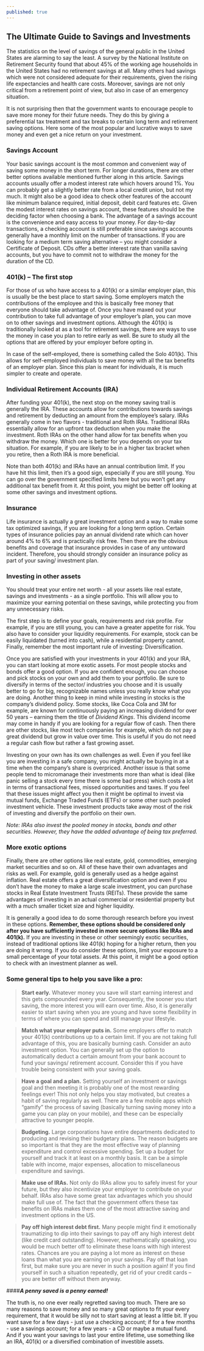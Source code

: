 ```yaml
---
published: true
---
```

## The Ultimate Guide to Savings and Investments

The statistics on the level of savings of the general public in the United States are alarming to say the least. A survey by the National Institute on Retirement Security found that about 45% of the working age households in the United States had no retirement savings at all. Many others had savings which were not considered adequate for their requirements, given the rising life expectancies and health care costs. Moreover, savings are not only critical from a retirement point of view, but also in case of an emergency situation.

It is not surprising then that the government wants to encourage people to save more money for their future needs. They do this by giving a preferential tax treatment and tax breaks to certain long term and retirement saving options. Here some of the most popular and lucrative ways to save money and even get a nice return on your investment.

### Savings Account

Your basic savings account is the most common and convenient way of saving some money in the short term. For longer durations, there are other better options available mentioned further along in this article. Savings accounts usually offer a modest interest rate which hovers around 1%. You can probably get a slightly better rate from a local credit union, but not my much. It might also be a good idea to check other features of the account like minimum balance required, initial deposit, debit card features etc. Given the modest interest rates on savings account, these features should be the deciding factor when choosing a bank.
The advantage of a savings account is the convenience and easy access to your money. For day-to-day transactions, a checking account is still preferable since savings accounts generally have a monthly limit on the number of transactions. If you are looking for a medium term saving alternative – you might consider a Certificate of Deposit. CDs offer a better interest rate than vanilla saving accounts, but you have to commit not to withdraw the money for the duration of the CD.

### 401(k) – The first stop

For those of us who have access to a 401(k) or a similar employer plan, this is usually be the best place to start saving. Some employers match the contributions of the employee and this is basically free money that everyone should take advantage of. Once you have maxed out your contribution to take full advantage of your employer’s plan, you can move on to other savings and investment options. Although the 401(k) is traditionally looked at as a tool for retirement savings, there are ways to use the money in case you plan to retire early as well. Be sure to study all the options that are offered by your employer before opting in. 

In case of the self-employed, there is something called the Solo 401(k). This allows for self-employed individuals to save money with all the tax benefits of an employer plan. Since this plan is meant for individuals, it is much simpler to create and operate.

### Individual Retirement Accounts (IRA)

After funding your 401(k), the next stop on the money saving trail is generally the IRA. These accounts allow for contributions towards savings and retirement by deducting an amount from the employee’s salary. IRAs generally come in two flavors - traditional and Roth IRAs. Traditional IRAs essentially allow for an upfront tax deduction when you make the investment. Roth IRAs on the other hand allow for tax benefits when you withdraw the money. Which one is better for you depends on your tax situation. For example, if you are likely to be in a higher tax bracket when you retire, then a Roth IRA is more beneficial.

Note than both 401(k) and IRAs have an annual contribution limit. If you have hit this limit, then it’s a good sign, especially if you are still young. You can go over the government specified limits here but you won’t get any additional tax benefit from it. At this point, you might be better off looking at some other savings and investment options.  

### Insurance

Life insurance is actually a great investment option and a way to make some tax optimized savings, if you are looking for a long term option. Certain types of insurance policies pay an annual dividend rate which can hover around 4% to 6% and is practically risk free. Then there are the obvious benefits and coverage that insurance provides in case of any untoward incident. Therefore, you should strongly consider  an insurance policy as part of your saving/ investment plan.

### Investing in other assets

You should treat your entire net worth - all your assets like real estate, savings and investments - as a single portfolio. This will allow you to maximize your earning potential on these savings, while protecting you from any unnecessary risks. 

The first step is to define your goals, requirements and risk profile. For example, if you are still young, you can have a greater appetite for risk. You also have to consider your liquidity requirements. For example, stock can be easily liquidated (turned into cash), while a residential property cannot. Finally, remember the most important rule of investing: Diversification.

Once you are satisfied with your investments in your 401(k) and your IRA, you can start looking at more exotic assets. For most people stocks and bonds offer a good option. If you are confident enough, you can choose and pick stocks on your own and add them to your portfolio. Be sure to diversify in terms of the sector/ industries you choose and it is usually better to go for big, recognizable names unless you really know what you are doing. Another thing to keep in mind while investing in stocks is the company’s dividend policy. Some stocks, like Coca Cola and 3M for example, are known for continuously paying an increasing dividend for over 50 years – earning them the title of _Dividend Kings_. This dividend income may come in handy if you are looking for a regular flow of cash. Then there are other stocks, like most tech companies for example, which do not pay a great dividend but grow in value over time. This is useful if you do not need a regular cash flow but rather a fast growing asset.

Investing on your own has its own challenges as well. Even if you feel like you are investing in a safe company, you might actually be buying in at a time when the company’s share is overpriced. Another issue is that some people tend to micromanage their investments more than what is ideal (like panic selling a stock every time there is some bad press) which costs a lot in terms of transactional fees, missed opportunities and taxes. If you feel that these issues might affect you then it might be optimal to invest via mutual funds, Exchange Traded Funds (ETFs) or some other such pooled investment vehicle. These investment products take away most of the risk of investing and diversify the portfolio on their own. 

_Note: IRAs also invest the pooled money in stocks, bonds and other securities. However, they have the added advantage of being tax preferred._

### More exotic options

Finally, there are other options like real estate, gold, commodities, emerging market securities and so on. All of these have their own advantages and risks as well. For example, gold is generally used as a hedge against inflation. Real estate offers a great diversification option and even if you don’t have the money to make a large scale investment, you can purchase stocks in Real Estate Investment Trusts (REITs). These provide the same advantages of investing in an actual commercial or residential property but with a much smaller ticket size and higher liquidity. 

It is generally a good idea to do some thorough research before you invest in these options. **Remember, these options should be considered only after you have sufficiently invested in more secure options like IRAs and 401(k).** If you are investing in these or other seemingly exotic securities, instead of traditional options like 401(k) hoping for a higher return, then you are doing it wrong. If you do consider these options, limit your exposure to a small percentage of your total assets. At this point, it might be a good option to check with an investment planner as well.

### Some general tips to help you save like a pro:

> **Start early.** Whatever money you save will start earning interest and this gets compounded every year. Consequently, the sooner you start saving, the more interest you will earn over time. Also, it is generally easier to start saving when you are young and have some flexibility in terms of where you can spend and still manage your lifestyle.

> **Match what your employer puts in.** Some employers offer to match your 401(k) contributions up to a certain limit. If you are not taking full advantage of this, you are basically burning cash. 
Consider an auto investment option. You can generally set up the option to automatically deduct a certain amount from your bank account to fund your savings/ retirement account. Consider this if you have trouble being consistent with your saving goals.

> **Have a goal and a plan.** Setting yourself an investment or savings goal and then meeting it is probably one of the most rewarding feelings ever! This not only helps you stay motivated, but creates a habit of saving regularly as well. There are a few mobile apps which “gamify” the process of saving (basically turning saving money into a game you can play on your mobile), and these can be especially attractive to younger people.

> **Budgeting.** Large corporations have entire departments dedicated to producing and revising their budgetary plans. The reason budgets are so important is that they are the most effective way of planning expenditure and control excessive spending. Set up a budget for yourself and track it at least on a monthly basis. It can be a simple table with income, major expenses, allocation to miscellaneous expenditure and savings.

> **Make use of IRAs.** Not only do IRAs allow you to safely invest for your future, but they also incentivize your employer to contribute on your behalf. IRAs also have some great tax advantages which you should make full use of. The fact that the government offers these tax benefits on IRAs makes them one of the most attractive saving and investment options in the US.

> **Pay off high interest debt first.** Many people might find it emotionally traumatizing to dip into their savings to pay off any high interest debt (like credit card outstanding). However, mathematically speaking, you would be much better off to eliminate these loans with high interest rates. Chances are you are paying a lot more as interest on these loans than what you are earning on your savings. Pay off that loan first, but make sure you are never in such a position again! If you find yourself in such a situation repeatedly, get rid of your credit cards – you are better off without them anyway.

####_**A penny saved is a penny earned!**_ 

The truth is, no one ever really regretted saving too much. There are so many reasons to save money and so many great options to fit your every requirement, that it would be silly not to start saving at least a little bit. If you want save for a few days - just use a checking account; if for a few months - use a savings account; for a few years - a CD or maybe a mutual fund. And if you want your savings to last your entire lifetime, use something like an IRA, 401(k) or a diversified combination of investible assets.
